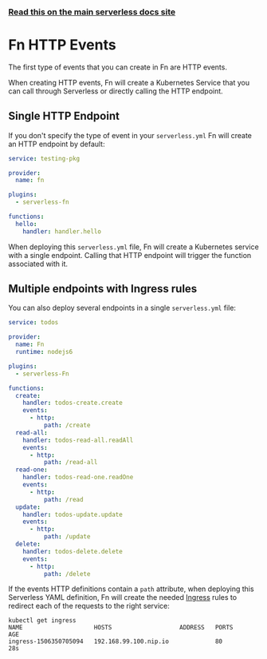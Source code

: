 <!--
title: Serverless Framework - Fn Events - HTTP Events
menuText: HTTP Events
menuOrder: 1
description: HTTP Events in Fn
layout: Doc
-->

<!-- DOCS-SITE-LINK:START automatically generated  -->
### [Read this on the main serverless docs site](https://www.serverless.com/framework/docs/providers/fn/events/http)
<!-- DOCS-SITE-LINK:END -->

# Fn HTTP Events

The first type of events that you can create in Fn are HTTP events.

When creating HTTP events, Fn will create a Kubernetes Service that you can call through Serverless or directly calling the HTTP endpoint.

## Single HTTP Endpoint

If you don't specify the type of event in your `serverless.yml` Fn will create an HTTP endpoint by default:

```yml
service: testing-pkg

provider:
  name: fn

plugins:
  - serverless-fn

functions:
  hello:
    handler: handler.hello
```

When deploying this `serverless.yml` file, Fn will create a Kubernetes service with a single endpoint. Calling that HTTP endpoint will trigger the function associated with it.

## Multiple endpoints with Ingress rules

You can also deploy several endpoints in a single `serverless.yml` file:

```yml
service: todos

provider:
  name: Fn
  runtime: nodejs6

plugins:
  - serverless-Fn

functions:
  create:
    handler: todos-create.create
    events:
      - http:
          path: /create
  read-all:
    handler: todos-read-all.readAll
    events:
      - http:
          path: /read-all
  read-one:
    handler: todos-read-one.readOne
    events:
      - http:
          path: /read
  update:
    handler: todos-update.update
    events:
      - http:
          path: /update
  delete:
    handler: todos-delete.delete
    events:
      - http:
          path: /delete

```

If the events HTTP definitions contain a `path` attribute, when deploying this Serverless YAML definition, Fn will create the needed [Ingress](https://kubernetes.io/docs/concepts/services-networking/ingress/) rules to redirect each of the requests to the right service:

```
kubectl get ingress
NAME                    HOSTS                   ADDRESS   PORTS     AGE
ingress-1506350705094   192.168.99.100.nip.io             80        28s
```
